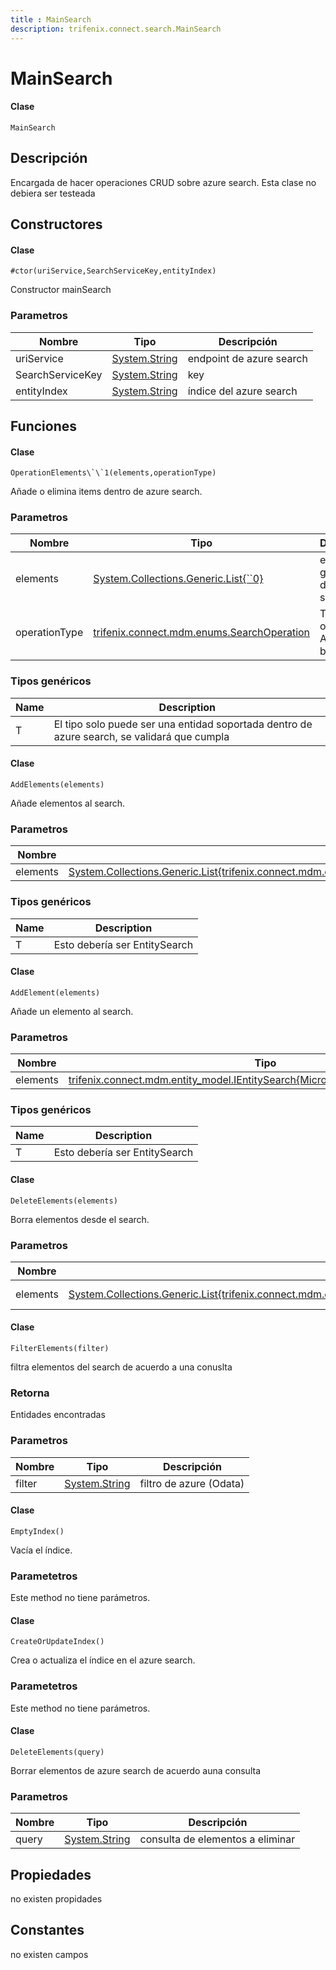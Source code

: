 ```yaml
---
title : MainSearch
description: trifenix.connect.search.MainSearch
---
```


# MainSearch

<CodeBlock slots = 'heading, code' repeat = '1' languages = 'C#' />

#### Clase
```
MainSearch
```

## Descripción
Encargada de hacer operaciones CRUD sobre azure search.
Esta clase no debiera ser testeada
## Constructores


<CodeBlock slots = 'heading, code' repeat = '1' languages = 'C#' />

#### Clase
```
#ctor(uriService,SearchServiceKey,entityIndex)
```


Constructor mainSearch
### Parametros
| Nombre | Tipo | Descripción |
| ------ | ---- | ----------- |
| uriService | [System.String](http://msdn.microsoft.com/query/dev14.query?appId=Dev14IDEF1&l=EN-US&k=k:System.String 'System.String') | endpoint de azure search |
| SearchServiceKey | [System.String](http://msdn.microsoft.com/query/dev14.query?appId=Dev14IDEF1&l=EN-US&k=k:System.String 'System.String') | key |
| entityIndex | [System.String](http://msdn.microsoft.com/query/dev14.query?appId=Dev14IDEF1&l=EN-US&k=k:System.String 'System.String') | índice del azure search |

## Funciones


<CodeBlock slots = 'heading, code' repeat = '1' languages = 'C#' />

#### Clase
```
OperationElements\`\`1(elements,operationType)
```


Añade o elimina items dentro de azure search.
### Parametros
| Nombre | Tipo | Descripción |
| ------ | ---- | ----------- |
| elements | [System.Collections.Generic.List{\`\`0}](http://msdn.microsoft.com/query/dev14.query?appId=Dev14IDEF1&l=EN-US&k=k:System.Collections.Generic.List 'System.Collections.Generic.List{``0}') | elementos a guardar dentro del search |
| operationType | [trifenix.connect.mdm.enums.SearchOperation](#T-trifenix-connect-mdm-enums-SearchOperation 'trifenix.connect.mdm.enums.SearchOperation') | Tipo de operación Añadir o borrar |
### Tipos genéricos
| Name | Description |
| ---- | ----------- |
| T | El tipo solo puede ser una entidad soportada dentro de azure search, se validará que cumpla |

<CodeBlock slots = 'heading, code' repeat = '1' languages = 'C#' />

#### Clase
```
AddElements(elements)
```


Añade elementos al search.
### Parametros
| Nombre | Tipo | Descripción |
| ------ | ---- | ----------- |
| elements | [System.Collections.Generic.List{trifenix.connect.mdm.entity_model.IEntitySearch{Microsoft.Spatial.GeographyPoint}}](http://msdn.microsoft.com/query/dev14.query?appId=Dev14IDEF1&l=EN-US&k=k:System.Collections.Generic.List 'System.Collections.Generic.List{trifenix.connect.mdm.entity_model.IEntitySearch{Microsoft.Spatial.GeographyPoint}}') |  |
### Tipos genéricos
| Name | Description |
| ---- | ----------- |
| T | Esto debería ser EntitySearch |

<CodeBlock slots = 'heading, code' repeat = '1' languages = 'C#' />

#### Clase
```
AddElement(elements)
```


Añade un elemento al search.
### Parametros
| Nombre | Tipo | Descripción |
| ------ | ---- | ----------- |
| elements | [trifenix.connect.mdm.entity_model.IEntitySearch{Microsoft.Spatial.GeographyPoint}](#T-trifenix-connect-mdm-entity_model-IEntitySearch{Microsoft-Spatial-GeographyPoint} 'trifenix.connect.mdm.entity_model.IEntitySearch{Microsoft.Spatial.GeographyPoint}') |  |
### Tipos genéricos
| Name | Description |
| ---- | ----------- |
| T | Esto debería ser EntitySearch |

<CodeBlock slots = 'heading, code' repeat = '1' languages = 'C#' />

#### Clase
```
DeleteElements(elements)
```


Borra elementos desde el search.
### Parametros
| Nombre | Tipo | Descripción |
| ------ | ---- | ----------- |
| elements | [System.Collections.Generic.List{trifenix.connect.mdm.entity_model.IEntitySearch{Microsoft.Spatial.GeographyPoint}}](http://msdn.microsoft.com/query/dev14.query?appId=Dev14IDEF1&l=EN-US&k=k:System.Collections.Generic.List 'System.Collections.Generic.List{trifenix.connect.mdm.entity_model.IEntitySearch{Microsoft.Spatial.GeographyPoint}}') | entidades a eliminar |

<CodeBlock slots = 'heading, code' repeat = '1' languages = 'C#' />

#### Clase
```
FilterElements(filter)
```


filtra elementos del search de acuerdo a una conuslta
### Retorna
Entidades encontradas
### Parametros
| Nombre | Tipo | Descripción |
| ------ | ---- | ----------- |
| filter | [System.String](http://msdn.microsoft.com/query/dev14.query?appId=Dev14IDEF1&l=EN-US&k=k:System.String 'System.String') | filtro de azure (Odata) |

<CodeBlock slots = 'heading, code' repeat = '1' languages = 'C#' />

#### Clase
```
EmptyIndex()
```


Vacía el índice.
### Parametetros
Este method no tiene parámetros.

<CodeBlock slots = 'heading, code' repeat = '1' languages = 'C#' />

#### Clase
```
CreateOrUpdateIndex()
```


Crea o actualiza el índice en el azure search.
### Parametetros
Este method no tiene parámetros.

<CodeBlock slots = 'heading, code' repeat = '1' languages = 'C#' />

#### Clase
```
DeleteElements(query)
```


Borrar elementos de azure search de acuerdo auna consulta
### Parametros
| Nombre | Tipo | Descripción |
| ------ | ---- | ----------- |
| query | [System.String](http://msdn.microsoft.com/query/dev14.query?appId=Dev14IDEF1&l=EN-US&k=k:System.String 'System.String') | consulta de elementos a eliminar |
## Propiedades

no existen propidades

## Constantes
no existen campos

